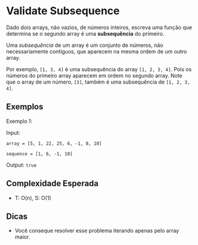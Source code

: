 # Validate Subsequence

Dado dois arrays, não vazios, de números inteiros, escreva uma função que determina se o segundo array é uma **subsequência** do primeiro.

Uma *subsequência* de um array é um conjunto de números, não necessariamente contíguos, que aparecem na mesma ordem de um outro array.

Por exemplo, `[1, 3, 4]` é uma subsequência do array `[1, 2, 3, 4]`. Pois os números do primeiro array aparecem em ordem no segundo array. Note que o array de um número, `[3]`, também é uma subsequência de `[1, 2, 3, 4]`.

## Exemplos 

Exemplo 1:

Input:

`array = [5, 1, 22, 25, 6, -1, 8, 10]`

`sequence = [1, 6, -1, 10]`

Output: `true`


## Complexidade Esperada

- T: O(n), S: O(1)

## Dicas

- Você conseque resolver esse problema iterando apenas pelo array maior.